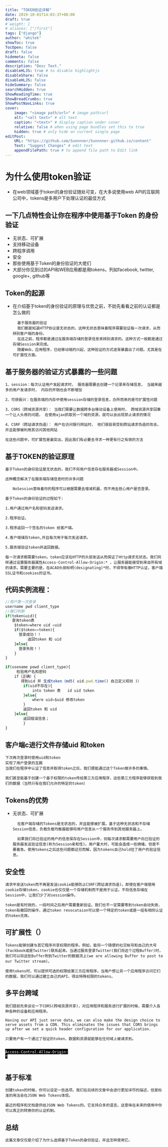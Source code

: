 ```yaml
---
title: "TOKEN验证详解"
date: 2019-10-01T14:03:37+08:00
draft: true
# weight: 1
# aliases: ["/first"]
tags: ["django"]
author: "whitek"
showToc: true
TocOpen: false
draft: false
hidemeta: false
comments: false
description: "Desc Text."
disableHLJS: true # to disable highlightjs
disableShare: false
disableHLJS: false
hideSummary: false
searchHidden: true
ShowReadingTime: true
ShowBreadCrumbs: true
ShowPostNavLinks: true
cover:
    image: "<image path/url>" # image path/url
    alt: "<alt text>" # alt text
    caption: "<text>" # display caption under cover
    relative: false # when using page bundles set this to true
    hidden: true # only hide on current single page
editPost:
    URL: "https://github.com/Sunnnner/Sunnnner.github.io/content"
    Text: "Suggest Changes" # edit text
    appendFilePath: true # to append file path to Edit link
---
```



# 为什么使用token验证

- 在web领域基于token的身份验证随处可变，在大多说使用web API的互联网公司中，tokens是多用户下处理认证的最佳方式

## 一下几点特性会让你在程序中使用基于Token 的身份验证

- 无状态、可扩展
- 支持移动设备
- 跨程序调用
- 安全
- 那些使用基于Token的身份验证的大佬们
- 大部分你见到过的API和WEB应用都是用tokens，列如facebook, twitter, google+, github等

## Token的起源
- 在介绍基于token的身份验证的原理与优势之前，不妨先看看之前的认证都是怎么做的

        基于服务器的验证
        我们都是知道HTTP协议是无状态的，这种无状态意味着程序需要验证每一次请求，从而辨别客户端的身份。
        在这之前，程序都是通过在服务端存储的登录信息来辨别请求的。这种方式一般都是通过存储Session来完成。
        随着Web，应用程序，已经移动端的兴起，这种验证的方式逐渐暴露出了问题。尤其是在可扩展性方面。

## 基于服务器的验证方式暴露的一些问题

    1、session：每次认证用户发起请求时， 服务器需要去创建一个记录来存储信息， 当越来越多的用户发请求时， 内存的开销也会不断增加

    2、可获振兴：在服务端的内存中使用session存储的登录信息，办所而来的是可扩展性问题

    3、CORS（跨域资源共享）： 当我们需要让数据跨多台移动设备上使用时， 跨域资源共享回事一个让人头疼的问题， 在使用ajax抓取另一个域的资源，就可以会出现禁止请求的情况

    4、CSRF（跨站请求伪造）： 用户在访问银行网站时， 他们很容易受到跨站请求伪造的攻击， 并且能够被利用其访问其他网站

    在这些问题中，可扩展性是最突出，因此我们有必要去寻求一种更有行之有效的方法

## 基于TOKEN的验证原理

    基于Token的身份验证是无状态的，我们不将用户信息存在服务器或Session中。

    这种概念解决了在服务端存储信息时的许多问题

    　　NoSession意味着你的程序可以根据需要去增减机器，而不用去担心用户是否登录。

    基于Token的身份验证的过程如下:

    1.用户通过用户名和密码发送请求。

    2.程序验证。

    3.程序返回一个签名的token 给客户端。

    4.客户端储存token,并且每次用于每次发送请求。

    5.服务端验证token并返回数据。

    每一次请求都需要token。token应该在HTTP的头部发送从而保证了Http请求无状态。我们同样通过设置服务器属性Access-Control-Allow-Origin:* ，让服务器能接受到来自所有域的请求。需要主要的是，在ACAO头部标明(designating)*时，不得带有像HTTP认证，客户端SSL证书和cookies的证书。

## 代码实例流程：

```js
//用户第一次登录
username pwd client_type 
//接口判断
if(token&uid){
   查询token表
    $token=where uid =uid 
    if($token==token){
      登录成功！！
          返回token 和 uid
    }else{
      登录失败！！
    }
}

if(usename powd client_type){
     检验用户名和密码
    if（正确）{
       得到uid 并 生成token（md5( uid.pwd.time() 自己定义规则 )）
        if(uid不存在){
            into token 表   id uid token
        }else{
            where uid=$uid 修改token
        }
        返回token 和 uid
    }else{
        返回错误信息；    
        }
}

```

## 客户端c进行文件存储uid 和token

    下次再次登录时使用uid和token
    实现了用户登录的互踢
    当我们在程序中认证了信息并取得token之后，我们便能通过这个Token做许多的事情。

    我们甚至能基于创建一个基于权限的token传给第三方应用程序，这些第三方程序能够获取到我们的数据（当然只有在我们允许的特定的token）

## Tokens的优势
- 无状态、可扩展

        在客户端存储的Tokens是无状态的，并且能够被扩展。基于这种无状态和不存储Session信息，负载负载均衡器能够将用户信息从一个服务传到其他服务器上。

        如果我们将已验证的用户的信息保存在Session中，则每次请求都需要用户向已验证的服务器发送验证信息(称为Session亲和性)。用户量大时，可能会造成一些拥堵。但是不要着急。使用tokens之后这些问题都迎刃而解，因为tokens自己hold住了用户的验证信息。

## 安全性

    请求中发送token而不再是发送cookie能够防止CSRF(跨站请求伪造)。即使在客户端使用cookie存储token，cookie也仅仅是一个存储机制而不是用于认证。不将信息存储在Session中，让我们少了对session操作。 

    token是有时效的，一段时间之后用户需要重新验证。我们也不一定需要等到token自动失效，token有撤回的操作，通过token revocataion可以使一个特定的token或是一组有相同认证的token无效。

## 可扩展性（）

    Tokens能够创建与其它程序共享权限的程序。例如，能将一个随便的社交帐号和自己的大号(Fackbook或是Twitter)联系起来。当通过服务登录Twitter(我们将这个过程Buffer)时，我们可以将这些Buffer附到Twitter的数据流上(we are allowing Buffer to post to our Twitter stream)。

    使用tokens时，可以提供可选的权限给第三方应用程序。当用户想让另一个应用程序访问它们的数据，我们可以通过建立自己的API，得出特殊权限的tokens。

## 多平台跨域

    我们提前先来谈论一下CORS(跨域资源共享)，对应用程序和服务进行扩展的时候，需要介入各种各种的设备和应用程序。

    Having our API just serve data, we can also make the design choice to serve assets from a CDN. This eliminates the issues that CORS brings up after we set a quick header configuration for our application.

    只要用户有一个通过了验证的token，数据和资源就能够在任何域上被请求到。

<span style="margin:0px; padding:0px; color:rgb(255,255,255); background-color:rgb(0,0,0)"><code class=" language-javascript" style="margin:0px; padding:0px">          Access<span class="token operator" style="margin:0px; padding:0px">-Control<span class="token operator" style="margin:0px; padding:0px">-Allow<span class="token operator" style="margin:0px; padding:0px">-Origin<span class="token punctuation" style="margin:0px; padding:0px">: <span class="token operator" style="margin:0px; padding:0px">*       <br style="margin:0px; padding:0px" /></span></span></span></span></span></code></span>

## 基于标准

    创建token的时候，你可以设定一些选项。我们在后续的文章中会进行更加详尽的描述，但是标准的用法会在JSON Web Tokens体现。

    最近的程序和文档是供给JSON Web Tokens的。它支持众多的语言。这意味在未来的使用中你可以真正的转换你的认证机制。

## 总结
    这篇文章仅仅是介绍了为什么选择基于Token的身份验证，并且怎样使用它。


